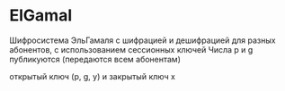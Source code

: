 # ElGamal
Шифросистема ЭльГамаля с шифрацией и дешифрацией для разных абонентов, с использованием сессионных ключей
Числа p и g публикуются (передаются всем абонентам)

открытый ключ (p, g, y) и закрытый ключ x
